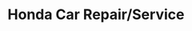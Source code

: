 ---
title: "Honda Car Repair/Service"
url: /mandaluyong/honda-car-repair-service/
shop: Autowerkstatt
---
